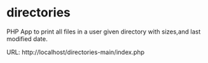 # directories
PHP App to print all files in a user given directory with sizes,and last modified date.

URL: http://localhost/directories-main/index.php
